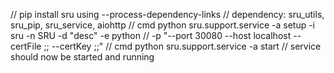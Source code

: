 
// pip install sru using --process-dependency-links
// dependency: sru_utils, sru_pip, sru_service, aiohttp
// cmd python sru.support.service -a setup -i sru -n SRU -d "desc" -e python 
//      -p "--port 30080 --host localhost --certFile ;; --certKey ;;"
// cmd python sru.support.service -a start
// service should now be started and running